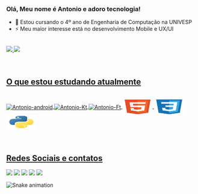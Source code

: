 ### Olá, Meu nome é Antonio e adoro tecnologia!


- 🌱 Estou cursando o 4º ano de Engenharia de Computação na UNIVESP
- ⚡  Meu maior interesse está no desenvolvimento Mobile e UX/UI
<br>
<div>
  <a href="https://github.com/tonicosud">
  <img height="180em" src="https://github-readme-stats.vercel.app/api?username=tonicosud&theme=tokyonight&show_icons=true&include_all_commits=true&count_private=true"/>
  <img height="180em" src="https://github-readme-stats.vercel.app/api/top-langs/?username=tonicosud&layout=compact&langs_count=16&theme=tokyonight"/>
</div>

<br>
<br>
<h2 align="left"> O que estou estudando atualmente</h2>

<div align=left style="display: inline_block"><br>
  
  <img align="center" alt="Antonio-android" height="55" width="80" src="https://cdn.jsdelivr.net/gh/devicons/devicon/icons/android/android-original-wordmark.svg">
  <img align="center" alt="Antonio-Kt" height="40" width="80" src="https://cdn.jsdelivr.net/gh/devicons/devicon/icons/kotlin/kotlin-original.svg">
  <img align="center" alt="Antonio-Ft" height="40" width="80" src="https://cdn.jsdelivr.net/gh/devicons/devicon/icons/flutter/flutter-original.svg">  
  <img align="center" alt="Antonio-HTML" height="40" width="80" src="https://raw.githubusercontent.com/devicons/devicon/master/icons/html5/html5-original.svg">
  <img align="center" alt="Antonio-CSS" height="40" width="80" src="https://raw.githubusercontent.com/devicons/devicon/master/icons/css3/css3-original.svg">
  <img align="center" alt="Antonio-Python" height="40" width="80" src="https://raw.githubusercontent.com/devicons/devicon/master/icons/python/python-original.svg">
    
</div>

  
<br>
<br>
<h2 align="left">Redes Sociais e contatos</h2> 
  
<div align=left> 
  <a href="" target="_blank"><img src="https://img.shields.io/badge/YouTube-FF0000?style=for-the-badge&logo=youtube&logoColor=white" target="_blank"></a>
  <a href="" target="_blank"><img src="https://img.shields.io/badge/-Instagram-%23E4405F?style=for-the-badge&logo=instagram&logoColor=white" target="_blank"></a>
 	<a href="" target="_blank"><img src="https://img.shields.io/badge/Discord-7289DA?style=for-the-badge&logo=discord&logoColor=white" target="_blank"></a> 
  <a href = "mailto:1805609@aluno.univesp.br"><img src="https://img.shields.io/badge/-Gmail-%23333?style=for-the-badge&logo=gmail&logoColor=white" target="_blank"></a>
  <a href="" target="_blank"><img src="https://img.shields.io/badge/-LinkedIn-%230077B5?style=for-the-badge&logo=linkedin&logoColor=white" target="_blank"></a> 

![Snake animation](https://github.com/tonicosud/tonicosud/blob/output/github-contribution-grid-snake.svg)
  
</div>
